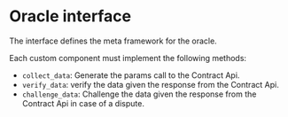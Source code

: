 # Oracle interface

The interface defines the meta framework for the oracle.

Each custom component must implement the following methods:

- `collect_data`: Generate the params call to the Contract Api.
- `verify_data`: verify the data given the response from the Contract Api.
- `challenge_data`: Challenge the data given the response from the Contract Api in case of a dispute.
